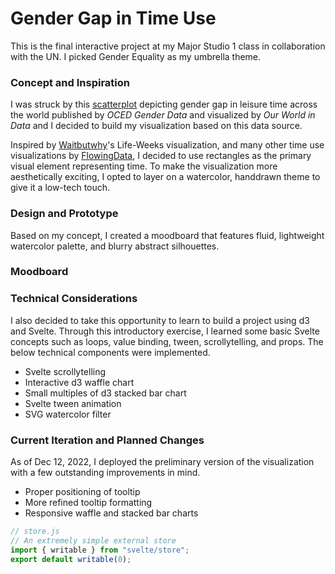 # Gender Gap in Time Use

This is the final interactive project at my Major Studio 1 class in collaboration with the UN. I picked Gender Equality as my umbrella theme.

### Concept and Inspiration

I was struck by this [scatterplot](https://ourworldindata.org/grapher/minutes-spent-on-leisure?time=latest) depicting gender gap in leisure time across the world published by _OCED Gender Data_ and visualized by _Our World in Data_ and I decided to build my visualization based on this data source.

Inspired by [Waitbutwhy](https://waitbutwhy.com/2014/05/life-weeks.html)'s Life-Weeks visualization, and many other time use visualizations by [FlowingData](https://flowingdata.com/tag/time-use/), I decided to use rectangles as the primary visual element representing time. To make the visualization more aesthetically exciting, I opted to layer on a watercolor, handdrawn theme to give it a low-tech touch.

### Design and Prototype

Based on my concept, I created a moodboard that features fluid, lightweight watercolor palette, and blurry abstract silhouettes.

### Moodboard

### Technical Considerations

I also decided to take this opportunity to learn to build a project using d3 and Svelte. Through this introductory exercise, I learned some basic Svelte concepts such as loops, value binding, tween, scrollytelling, and props. The below technical components were implemented.

- Svelte scrollytelling
- Interactive d3 waffle chart
- Small multiples of d3 stacked bar chart
- Svelte tween animation
- SVG watercolor filter

### Current Iteration and Planned Changes

As of Dec 12, 2022, I deployed the preliminary version of the visualization with a few outstanding improvements in mind.

- Proper positioning of tooltip
- More refined tooltip formatting
- Responsive waffle and stacked bar charts

```js
// store.js
// An extremely simple external store
import { writable } from "svelte/store";
export default writable(0);
```
